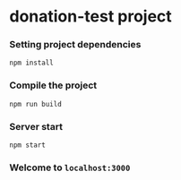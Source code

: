 # donation-test project

### Setting project dependencies
```
npm install
```

### Compile the project
```
npm run build
```

### Server start
```
npm start
```

### Welcome to `localhost:3000`
